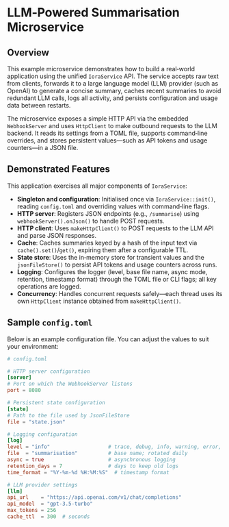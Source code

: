# LLM‑Powered Summarisation Microservice

## Overview

This example microservice demonstrates how to build a real‑world application using the unified `IoraService` API.  The service accepts raw text from clients, forwards it to a large language model (LLM) provider (such as OpenAI) to generate a concise summary, caches recent summaries to avoid redundant LLM calls, logs all activity, and persists configuration and usage data between restarts.

The microservice exposes a simple HTTP API via the embedded `WebhookServer` and uses `HttpClient` to make outbound requests to the LLM backend.  It reads its settings from a TOML file, supports command‑line overrides, and stores persistent values—such as API tokens and usage counters—in a JSON file.

## Demonstrated Features

This application exercises all major components of `IoraService`:

- **Singleton and configuration**: Initialised once via `IoraService::init()`, reading `config.toml` and overriding values with command‑line flags.
- **HTTP server**: Registers JSON endpoints (e.g., `/summarise`) using `webhookServer().onJson()` to handle POST requests.
- **HTTP client**: Uses `makeHttpClient()` to POST requests to the LLM API and parse JSON responses.
- **Cache**: Caches summaries keyed by a hash of the input text via `cache().set()`/`get()`, expiring them after a configurable TTL.
- **State store**: Uses the in‑memory store for transient values and the `jsonFileStore()` to persist API tokens and usage counters across runs.
- **Logging**: Configures the logger (level, base file name, async mode, retention, timestamp format) through the TOML file or CLI flags; all key operations are logged.
- **Concurrency**: Handles concurrent requests safely—each thread uses its own `HttpClient` instance obtained from `makeHttpClient()`.

## Sample `config.toml`

Below is an example configuration file.  You can adjust the values to suit your environment:

```toml
# config.toml

# HTTP server configuration
[server]
# Port on which the WebhookServer listens
port = 8080

# Persistent state configuration
[state]
# Path to the file used by JsonFileStore
file = "state.json"

# Logging configuration
[log]
level = "info"                   # trace, debug, info, warning, error, fatal
file  = "summarisation"          # base name; rotated daily
async = true                     # asynchronous logging
retention_days = 7               # days to keep old logs
time_format = "%Y-%m-%d %H:%M:%S"  # timestamp format

# LLM provider settings
[llm]
api_url    = "https://api.openai.com/v1/chat/completions"
api_model  = "gpt-3.5-turbo"
max_tokens = 256
cache_ttl  = 300  # seconds
